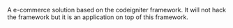 A e-commerce solution based on the codeigniter framework. It will not hack the framework but it is an application on top of this framework.